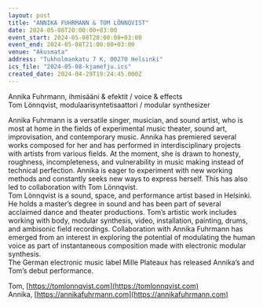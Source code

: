 ```yaml
---
layout: post
title: "ANNIKA FUHRMANN & TOM LÖNNQVIST"
date: 2024-05-08T20:00:00+03:00
event_start: 2024-05-08T20:00:00+03:00
event_end: 2024-05-08T21:00:00+03:00
venue: "Akusmata"
address: "Tukholmankatu 7 K, 00270 Helsinki"
ics_file: "2024-05-08-kjamefju.ics"
created_date: 2024-04-29T19:24:45.000Z
---
```


Annika Fuhrmann, ihmisääni & efektit / voice & effects  
Tom Lönnqvist, modulaarisyntetisaattori / modular synthesizer  
  
Annika Fuhrmann is a versatile singer, musician, and sound artist, who is most at home in the fields of experimental music theater, sound art, improvisation, and contemporary music. Annika has premiered several works composed for her and has performed in interdisciplinary projects with artists from various fields. At the moment, she is drawn to honesty, roughness, incompleteness, and vulnerability in music making instead of technical perfection. Annika is eager to experiment with new working methods and constantly seeks new ways to express herself. This has also led to collaboration with Tom Lönnqvist.  
Tom Lönnqvist is a sound, space, and performance artist based in Helsinki. He holds a master’s degree in sound and has been part of several acclaimed dance and theater productions. Tom’s artistic work includes working with body, modular synthesis, video, installation, painting, drums, and ambisonic field recordings. Collaboration with Annika Fuhrmann has emerged from an interest in exploring the potential of modulating the human voice as part of instantaneous composition made with electronic modular synthesis.  
The German electronic music label Mille Plateaux has released Annika’s and Tom’s debut performance.  
  
Tom, [https://tomlonnqvist.com](https://tomlonnqvist.com)  
Annika, [https://annikafuhrmann.com](https://annikafuhrmann.com)
